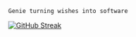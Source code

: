     Genie turning wishes into software
[![GitHub Streak](https://streak-stats.demolab.com/?user=eramirezvilla)](https://git.io/streak-stats)